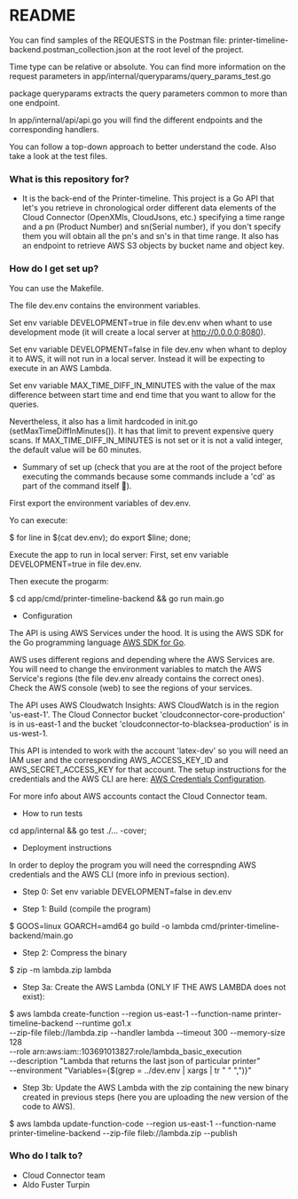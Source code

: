 # README #
You can find samples of the REQUESTS in the Postman file: printer-timeline-backend.postman_collection.json at the root level of the project. 

Time type can be relative or absolute. You can find more information on the request parameters in app/internal/queryparams/query_params_test.go 

package queryparams extracts the query parameters common to more than one endpoint.

In app/internal/api/api.go you will find the different endpoints and the corresponding handlers.

You can follow a top-down approach to better understand the code. Also take a look at the test files.

### What is this repository for? ###

* It is the back-end of the Printer-timeline. 
This project is a Go API that let's you retrieve in chronological order different data elements of the Cloud Connector (OpenXMls, CloudJsons, etc.) specifying a time range and a pn (Product Number) and sn(Serial number), if you don't specify them you will obtain all the pn's and sn's in that time range. It also has an endpoint to retrieve AWS S3 objects by bucket name and object key.

### How do I get set up? ###
You can use the Makefile.

The file dev.env contains the environment variables. 

Set env variable DEVELOPMENT=true in file dev.env when whant to use development mode (it will create a local server at http://0.0.0.0:8080).

Set env variable DEVELOPMENT=false in file dev.env when whant to deploy it to AWS, it will not run in a local server. Instead it will be expecting to execute in an AWS Lambda.

Set env variable MAX_TIME_DIFF_IN_MINUTES with the value of the max difference between start time and end time that you want to allow for the queries. 

Nevertheless, it also has a limit hardcoded in init.go (setMaxTimeDiffInMinutes()). It has that limit to prevent expensive query scans.
If MAX_TIME_DIFF_IN_MINUTES is not set or it is not a valid integer, the default value will be 60 minutes.

* Summary of set up (check that you are at the root of the project before executing the commands because some commands include a 'cd' as part of the command itself 🧐).

First export the environment variables of dev.env. 

Yo can execute:

$ for line in $(cat dev.env); do export $line; done; 

Execute the app to run in local server:
First, set env variable DEVELOPMENT=true in file dev.env.

Then execute the progarm:

$ cd app/cmd/printer-timeline-backend && go run main.go

* Configuration

The API is using AWS Services under the hood. It is using the AWS SDK for the Go programming language [AWS SDK for Go](https://aws.amazon.com/sdk-for-go/).

AWS uses different regions and depending where the AWS Services are. You will need to change the environment variables to match the AWS Service's regions (the file dev.env already contains the correct ones). Check the AWS console (web) to see the regions of your services.

The API uses AWS Cloudwatch Insights: AWS CloudWatch is in the region 'us-east-1'. 
The Cloud Connector bucket 'cloudconnector-core-production' is in us-east-1 and the bucket 'cloudconnector-to-blacksea-production' is in us-west-1. 

This API is intended to work with the account 'latex-dev' so you will need an IAM user and the corresponding AWS_ACCESS_KEY_ID and AWS_SECRET_ACCESS_KEY for that account.
The setup instructions for the credentials and the AWS CLI are here: [AWS Credentials Configuration](https://docs.aws.amazon.com/cli/latest/userguide/cli-chap-configure.html).

For more info about AWS accounts contact the Cloud Connector team.

* How to run tests

cd app/internal  && go test ./... -cover;

* Deployment instructions

In order to deploy the program you will need the correspnding AWS credentials and the AWS CLI (more info in previous section).

- Step 0: Set env variable DEVELOPMENT=false in dev.env

- Step 1: Build (compile the program)

$ GOOS=linux GOARCH=amd64 go build -o lambda cmd/printer-timeline-backend/main.go

- Step 2: Compress the binary

$ zip -m lambda.zip lambda

- Step 3a: Create the AWS Lambda (ONLY IF THE AWS LAMBDA does not exist):

$ aws lambda create-function --region us-east-1 --function-name printer-timeline-backend --runtime go1.x \
  --zip-file fileb://lambda.zip --handler lambda --timeout 300 --memory-size 128 \
  --role arn:aws:iam::103691013827:role/lambda_basic_execution \
  --description "Lambda that returns the last json of particular printer" \
  --environment "Variables={$(grep = ../dev.env | xargs | tr " " ",")}"

- Step 3b: Update the AWS Lambda with the zip containing the new binary created in previous steps (here you are uploading the new version of the code to AWS).

$ aws lambda update-function-code --region us-east-1 --function-name printer-timeline-backend --zip-file fileb://lambda.zip --publish

### Who do I talk to? ###

* Cloud Connector team
* Aldo Fuster Turpin
